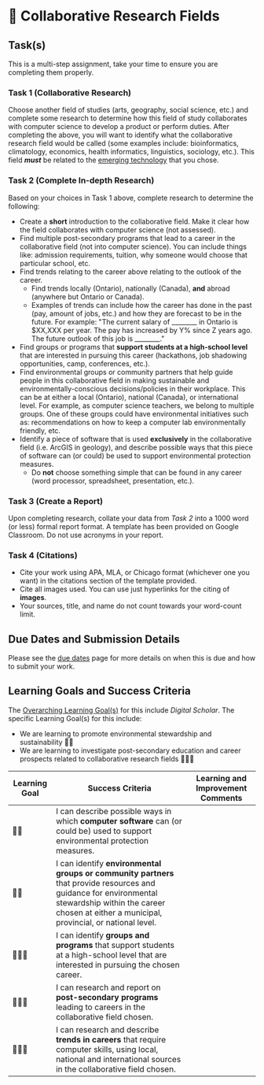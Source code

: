 # &#x1F4D7; Collaborative Research Fields

## Task(s)

This is a multi-step assignment, take your time to ensure you are completing them properly.

### Task 1 (Collaborative Research)
Choose another field of studies (arts, geography, social science, etc.) and complete some research to determine how this field of study collaborates with computer science to develop a product or perform duties. After completing the above, you will want to identify what the collaborative research field would be called (some examples include: bioinformatics, climatology, economics, health informatics, linguistics, sociology, etc.). This field **_must_** be related to the [emerging technology](./Emerging-Technologies) that you chose.



### Task 2 (Complete In-depth Research)

Based on your choices in Task 1 above, complete research to determine the following:
* Create a **short** introduction to the collaborative field. Make it clear how the field collaborates with computer science (not assessed).
* Find multiple post-secondary programs that lead to a career in the collaborative field (not into computer science). You can include things like: admission requirements, tuition, why someone would choose that particular school, etc.
* Find trends relating to the career above relating to the outlook of the career.  
	* Find trends locally (Ontario), nationally (Canada), **and** abroad (anywhere but Ontario or Canada). 
	* Examples of trends can include how the career has done in the past (pay, amount of jobs, etc.) and how they are forecast to be in the future. For example: "The current salary of \_\_\_\_\_\_\_\_ in Ontario is $XX,XXX per year. The pay has increased by Y% since Z years ago. The future outlook of this job is \_\_\_\_\_\_\_\_."
* Find groups or programs that **support students at a high-school level** that are interested in pursuing this career (hackathons, job shadowing opportunities, camp, conferences, etc.).
* Find environmental groups or community partners that help guide people in this collaborative field in making sustainable and environmentally-conscious decisions/policies in their workplace.  This can be at either a local (Ontario), national (Canada), or international level. For example, as computer science teachers, we belong to multiple groups. One of these groups could have environmental initiatives such as: recommendations on how to keep a computer lab environmentally friendly, etc.
* Identify a piece of software that is used **exclusively** in the collaborative field (i.e. ArcGIS in geology), and describe possible ways that this piece of software can (or could) be used to support environmental protection measures.
	*  Do **not** choose something simple that can be found in any career (word processor, spreadsheet, presentation, etc.). 



### Task 3 (Create a Report)

Upon completing research, collate your data from _Task 2_ into a 1000 word (or less) formal report format. A template has been provided on Google Classroom. Do not use acronyms in your report.



### Task 4 (Citations)

* Cite your work using APA, MLA, or Chicago format (whichever one you want) in the citations section of the template provided.
* Cite all images used.  You can use just hyperlinks for the citing of **images**.
* Your sources, title, and name do not count towards your word-count limit.



## Due Dates and Submission Details

Please see the [due dates](./Due-Dates-and-Submission-Details) page for more details on when this is due and how to submit your work.



## Learning Goals and Success Criteria

The [Overarching Learning Goal(s)](./images/ICS3U.jpg) for this include _Digital Scholar_.
The specific Learning Goal(s) for this include:
* We are learning to promote environmental stewardship and sustainability &#x1F4D7;&#x1F4D7;
* We are learning to investigate post-secondary education and career prospects related to collaborative research fields &#x1F4D7;&#x1F4D7;&#x1F4D7;

| Learning Goal | Success Criteria  | Learning and Improvement Comments |
| ------------- | ----------------- | --------------------------------- |
| &#x1F4D7;&#x1F4D7; | I can describe possible ways in which **computer software** can (or could be) used to support environmental protection measures. | |
| &#x1F4D7;&#x1F4D7; | I can identify **environmental groups or community partners** that provide resources and guidance for environmental stewardship within the career chosen at either a municipal, provincial, or national level. | |
| &#x1F4D7;&#x1F4D7;&#x1F4D7; | I can identify **groups and programs** that support students at a high-school level that are interested in pursuing the chosen career. | |
| &#x1F4D7;&#x1F4D7;&#x1F4D7; | I can research and report on **post-secondary programs** leading to careers in the collaborative field chosen. | |
| &#x1F4D7;&#x1F4D7;&#x1F4D7; | I can research and describe **trends in careers** that require computer skills, using local, national and international sources in the collaborative field chosen. | |

